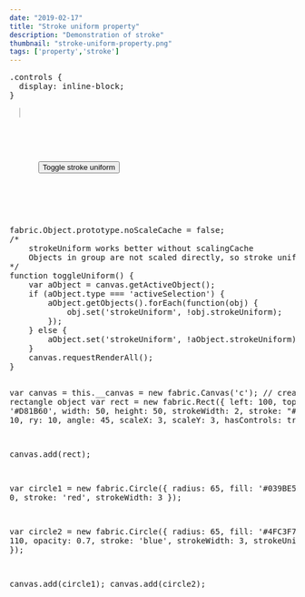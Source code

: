 ```yaml
---
date: "2019-02-17"
title: "Stroke uniform property"
description: "Demonstration of stroke"
thumbnail: "stroke-uniform-property.png"
tags: ['property','stroke']
---
```


<div
  class="codepen-later"
  data-editable="true"
  data-height="500"
  data-default-tab="js,result"
  data-prefill='{
    "scripts": ["https://unpkg.com/fabric@4.0.0-beta.12/dist/fabric.js", "https://cdnjs.cloudflare.com/ajax/libs/lodash.js/4.17.15/lodash.js"]
  }'
>
<pre data-lang="css" data-options-autoprefixer="true">
.controls {
  display: inline-block;
}
</pre>
<pre data-lang="html">
  <canvas id="c" width="500" height="500" style="border:1px solid #ccc"></canvas>
  <div class="controls">
    <p>
      <button id="uniform" onclick="toggleUniform()">Toggle stroke uniform</button>
    </p>
  </div>
</pre>
<pre data-lang="js">
fabric.Object.prototype.noScaleCache = false;
/*
	strokeUniform works better without scalingCache
	Objects in group are not scaled directly, so stroke uniform will not have effect.
*/
function toggleUniform() {
	var aObject = canvas.getActiveObject();
	if (aObject.type === 'activeSelection') {
		aObject.getObjects().forEach(function(obj) {
			obj.set('strokeUniform', !obj.strokeUniform);
		});
	} else {
		aObject.set('strokeUniform', !aObject.strokeUniform);
	}
	canvas.requestRenderAll();
}

var canvas = this.__canvas = new fabric.Canvas('c');
// create a rectangle object
var rect = new fabric.Rect({
	left: 100,
	top: 50,
	fill: '#D81B60',
	width: 50,
	height: 50,
	strokeWidth: 2,
	stroke: "#880E4F",
	rx: 10,
	ry: 10,
	angle: 45,
	scaleX: 3,
	scaleY: 3,
	hasControls: true
});

canvas.add(rect);

var circle1 = new fabric.Circle({
	radius: 65,
	fill: '#039BE5',
	left: 0,
	stroke: 'red',
	strokeWidth: 3
});

var circle2 = new fabric.Circle({
	radius: 65,
	fill: '#4FC3F7',
	left: 110,
	opacity: 0.7,
	stroke: 'blue',
	strokeWidth: 3,
	strokeUniform: true
});

canvas.add(circle1);
canvas.add(circle2);
</pre>
</div>
